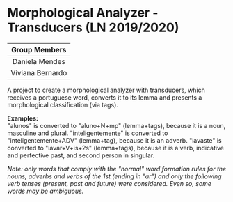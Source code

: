 # Morphological Analyzer - Transducers (LN 2019/2020)

|   Group Members  |
|        :-:       |
|  Daniela Mendes  |
| Viviana Bernardo |

A project to create a morphological analyzer with transducers, which receives a portuguese word, converts it to its lemma and presents a morphological classification (via tags).

**Examples:**  
"alunos" is converted to "aluno+N+mp" (lemma+tags), because it is a noun, masculine and plural.
"inteligentemente" is converted to "inteligentemente+ADV" (lemma+tag), because it is an adverb.
"lavaste" is converted to "lavar+V+is+2s" (lemma+tags), because it is a verb, indicative and perfective past, and second person in singular.

*Note: only words that comply with the "normal" word formation rules for the nouns, adverbs and verbs of the 1st (ending in "ar") and only the following verb tenses (present, past and future) were considered. Even so, some words may be ambiguous.*